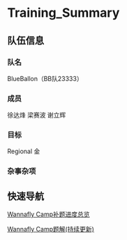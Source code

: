 # Training_Summary

## 队伍信息
### 队名
BlueBallon（BB队23333）
### 成员
徐达烽
梁赛波
谢立辉
### 目标
Regional 金

### 杂事杂项

## 快速导航

[Wannafly Camp补题进度总览](https://github.com/Dafenghh/Training_Summary/blob/master/Wannafly%20Camp%E8%A1%A5%E9%A2%98%E8%BF%9B%E5%BA%A6%E6%80%BB%E8%A7%88%E8%A1%A8.md)

[Wannafly Camp题解(持续更新)](https://github.com/Dafenghh/Training_Summary/blob/master/Camp%20Solutions.md)

      

    


